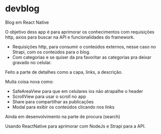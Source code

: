 # devblog
Blog em React Native

O objetivo dess app é para aprimorar os conhecimentos com requisições http, axios para buscar na API e funcionalidades do framework.

- Requisições http, para consumir o conteúdos externos, nesse caso no Strapi, com os conteúdos para o blog.
- Com categorias e se quiser da pra favoritar as categorias pra deixar gravado no celular.

Feito a parte de detalhes como a capa, links, a descrição.

Muita coisa nova como:
- SafeAreaView para que em celulares ios não atrapalhe o header
- ScrollView para usar o scroll no app
- Share para compartilhar as publicações
- Modal para exibir os conteúdos clicando nos links

Ainda em desenvolvimento na parte de procura (search)

Usando ReactNative para aprimorar com NodeJs e Strapi para a API.
